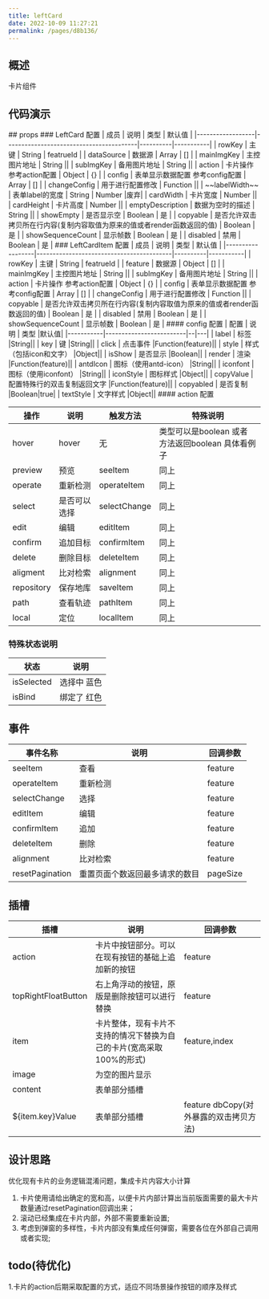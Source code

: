 ```yaml
---
title: leftCard
date: 2022-10-09 11:27:21
permalink: /pages/d8b136/
---
```


## 概述

卡片组件

## 代码演示
<LeftCardBasicDemo/>
<LeftCardActionDemo/>
<LeftCardStyleDemo/>
<LeftCardSlotDemo/>
## props
### LeftCard 配置
| 成员               | 说明                                      | 类型       | 默认值       |
|------------------|-----------------------------------------|----------|-----------|
| rowKey           | 主键                                      | String   | featrueId |
| dataSource       | 数据源                                     | Array    | []        |
| mainImgKey       | 主控图片地址                                  | String   ||
| subImgKey        | 备用图片地址                                  | String   ||
| action           | 卡片操作       参考action配置                   | Object   | {}        |
| config           | 表单显示数据配置 参考config配置                     | Array    | []        |
| changeConfig     | 用于进行配置修改                                | Function ||
| ~~labelWidth~~   | 表单label的宽度                              | String   | Number    |废弃|
| cardWidth        | 卡片宽度                                    | Number   ||
| cardHeight       | 卡片高度                                    | Number   ||
| emptyDescription | 数据为空时的描述                                | String   ||
| showEmpty        | 是否显示空                                   | Boolean  | 是         |
| copyable         | 是否允许双击拷贝所在行内容(复制内容取值为原来的值或者render函数返回的值) | Boolean  | 是         |
| showSequenceCount         | 显示帧数                                     | Boolean  | 是         |
| disabled         | 禁用                                       | Boolean  | 是         |
### LeftCardItem 配置
| 成员               | 说明                                       | 类型       | 默认值       |
|------------------|------------------------------------------|----------|-----------|
| rowKey           | 主键                                       | String   | featrueId |
| feature          | 数据源                                      | Object   | []        |
| mainImgKey       | 主控图片地址                                   | String   ||
| subImgKey        | 备用图片地址                                   | String   ||
| action           | 卡片操作       参考action配置                    | Object   | {}        |
| config           | 表单显示数据配置 参考config配置                      | Array    | []        |
| changeConfig     | 用于进行配置修改                                 | Function ||
| copyable         | 是否允许双击拷贝所在行内容(复制内容取值为原来的值或者render函数返回的值) | Boolean  | 是         |
| disabled         | 禁用                                       | Boolean  | 是         |
| showSequenceCount         | 显示帧数                                     | Boolean  | 是         |
#### config 配置
| 配置        | 说明                      | 类型 |默认值|
|-----------|-------------------------|--|---|
| label | 标签                  |String||
| key       | 键                       |String||
| click     | 点击事件           |Function(feature)||
| style     | 样式（包括icon和文字）           |Object||
| isShow    | 是否显示                    |Boolean||
| render    | 渲染             |Function(feature)||
| antdIcon  | 图标（使用antd-icon）         |String||
| iconfont  | 图标（使用iconfont）          |String||
| iconStyle | 图标样式                    |Object||
| copyValue | 配置特殊行的双击复制返回文字 |Function(feature)||
| copyabled | 是否复制            |Boolean|true|
| textStyle | 文字样式                    |Object||
#### action 配置

| 操作         | 说明     | 触发方法         | 特殊说明                              |
|------------|--------|--------------|-----------------------------------|
| hover      | hover  | 无            | 类型可以是boolean 或者 方法返回boolean 具体看例子 |
| preview    | 预览     | seeItem      | 同上                                |
| operate    | 重新检测   | operateItem  | 同上                                |
| select     | 是否可以选择 | selectChange | 同上                                |
| edit       | 编辑     | editItem     | 同上                                |
| confirm    | 追加目标   | confirmItem  | 同上                                |
| delete     | 删除目标   | deleteItem   | 同上                                |
| aligment   | 比对检索   | alignment    | 同上                                |
| repository | 保存地库   | saveItem     | 同上                                |
| path       | 查看轨迹   | pathItem     | 同上                                |
| local      | 定位     | localItem    | 同上                                |
### 特殊状态说明

| 状态 | 说明 |
|--------|--------| 
| isSelected | 选择中 蓝色 |
| isBind | 绑定了 红色 |
## 事件

| 事件名称            | 说明 | 回调参数     | 
|-----------------|--------|----------|
| seeItem         | 查看 | feature  |
| operateItem     | 重新检测 | feature  |
| selectChange    | 选择 | feature  |
| editItem        | 编辑 | feature  | 
| confirmItem     | 追加 | feature  | 
| deleteItem      | 删除 | feature  | 
| alignment       | 比对检索 | feature  |
| resetPagination | 重置页面个数返回最多请求的数目 | pageSize |


## 插槽

| 插槽                  | 说明                                    | 回调参数                        |
|---------------------|---------------------------------------|-----------------------------|
| action              | 卡片中按钮部分。可以在现有按钮的基础上追加新的按钮             | feature                     |
| topRightFloatButton | 右上角浮动的按钮，原版是删除按钮可以进行替换                | feature                     |
| item                | 卡片整体，现有卡片不支持的情况下替换为自己的卡片(宽高采取100%的形式) | feature,index               |
| image               | 为空的图片显示                               |                             |
| content             | 表单部分插槽                                |                             |
| ${item.key}Value             | 表单部分插槽                                | feature dbCopy(对外暴露的双击拷贝方法) |

## 设计思路
优化现有卡片的业务逻辑混淆问题，集成卡片内容大小计算
1. 卡片使用请给出确定的宽和高，以便卡片内部计算出当前版面需要的最大卡片数量通过resetPagination回调出来；
2. 滚动已经集成在卡片内部，外部不需要重新设置;
3. 考虑到弹窗的多样性，卡片内部没有集成任何弹窗，需要各位在外部自己调用或者实现;
## todo(待优化)
1.卡片的action后期采取配置的方式，适应不同场景操作按钮的顺序及样式